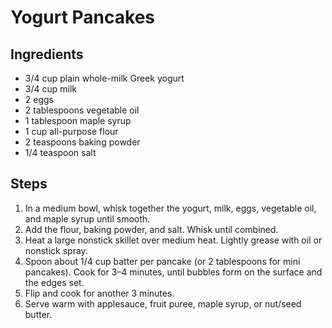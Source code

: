# Yogurt Pancakes

## Ingredients
- 3/4 cup plain whole-milk Greek yogurt
- 3/4 cup milk
- 2 eggs
- 2 tablespoons vegetable oil
- 1 tablespoon maple syrup
- 1 cup all-purpose flour
- 2 teaspoons baking powder
- 1/4 teaspoon salt

## Steps
1. In a medium bowl, whisk together the yogurt, milk, eggs, vegetable oil, and maple syrup until smooth.  
2. Add the flour, baking powder, and salt. Whisk until combined.  
3. Heat a large nonstick skillet over medium heat. Lightly grease with oil or nonstick spray.  
4. Spoon about 1/4 cup batter per pancake (or 2 tablespoons for mini pancakes). Cook for 3–4 minutes, until bubbles form on the surface and the edges set.  
5. Flip and cook for another 3 minutes.  
6. Serve warm with applesauce, fruit puree, maple syrup, or nut/seed butter.  
